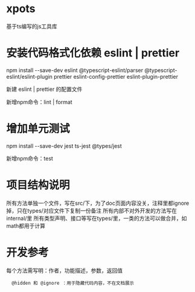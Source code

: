 # xpots
基于ts编写的js工具库

# 安装代码格式化依赖 eslint | prettier
npm install --save-dev eslint @typescript-eslint/parser @typescript-eslint/eslint-plugin prettier eslint-config-prettier eslint-plugin-prettier

新建 eslint | prettier 的配置文件

新增npm命令：lint | format

# 增加单元测试
npm install --save-dev jest ts-jest @types/jest

新增npm命令：test

# 项目结构说明
所有方法单独一个文件，写在src/下，为了doc页面内容没关，注释里都ignore掉，只在types/对应文件下复制一份备注
所有内部不对外开发的方法写在internal/里
所有类型声明、接口等写在types/里，一类的方法可以做合并，如math都用于计算

# 开发参考
每个方法需写明：作者，功能描述，参数，返回值

```
  @hidden 和 @ignore ：用于隐藏代码内容，不在文档展示
```
